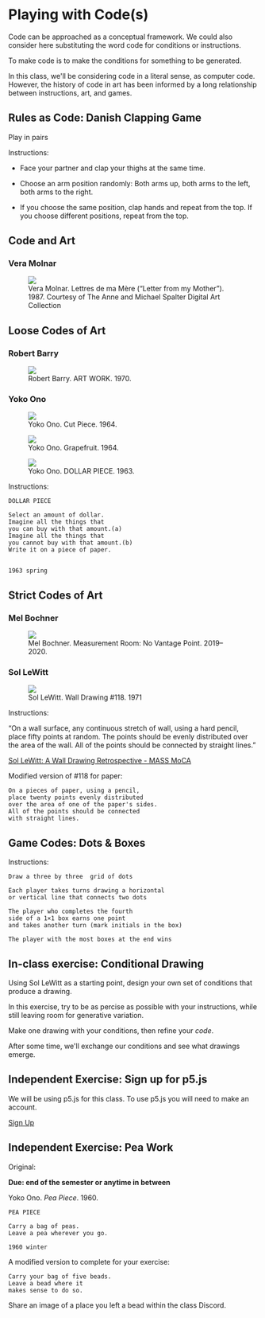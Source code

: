 # Playing with Code(s)

Code can be approached as a conceptual framework.
We could also consider here substituting the word code for conditions or instructions.

To make code is to make the conditions for something to be generated.

In this class, we'll be considering code in a literal sense, as computer code. However, the history of code in art has been informed by a long relationship between instructions, art, and games.

## Rules as Code: Danish Clapping Game

Play in pairs

Instructions:

- Face your partner and clap your thighs at the same time.

- Choose an arm position randomly: Both arms up, both arms to the left, both arms to the right.

- If you choose the same position, clap hands and repeat from the top. If you choose different positions, repeat from the top.

## Code and Art

### Vera Molnar

<figure> <img src = "../assets/images/code_00_molar.jpg" ><figcaption>Vera Molnar. Lettres de ma Mère (“Letter from my Mother”). 1987. Courtesy of The Anne and Michael Spalter Digital Art Collection</figcaption></figure>


## Loose Codes of Art

### Robert Barry

<figure> <img src = "../assets/images/code_00_barry.jpg" ><figcaption>Robert Barry. ART WORK. 1970.</figcaption></figure>

### Yoko Ono

<figure> <img src = "../assets/images/code_00_ono_00.jpg" ><figcaption>Yoko Ono. Cut Piece. 1964.</figcaption></figure>

<figure> <img src = "../assets/images/code_00_ono_02.jpg" ><figcaption>Yoko Ono. Grapefruit. 1964. </figcaption></figure>

<figure> <img src = "../assets/images/code_00_ono_01.jpg" ><figcaption>Yoko Ono. DOLLAR PIECE. 1963. </figcaption></figure>

Instructions:
```
DOLLAR PIECE

Select an amount of dollar.
Imagine all the things that
you can buy with that amount.(a)
Imagine all the things that
you cannot buy with that amount.(b)
Write it on a piece of paper.


1963 spring
```

## Strict Codes of Art

### Mel Bochner

<figure> <img src = "../assets/images/code_00.jpg" ><figcaption>Mel Bochner. Measurement Room: No Vantage Point. 2019–2020.</figcaption></figure>

### Sol LeWitt

<figure> <img src = "../assets/images/code_00_lewitt_01.jpg" ><figcaption>Sol LeWitt. Wall Drawing #118. 1971 </figcaption></figure>

Instructions:

“On a wall surface, any continuous stretch of
wall, using a hard pencil, place fifty points at
random. The points should be evenly distributed
over the area of the wall. All of the points should
be connected by straight lines.”

[Sol LeWitt: A Wall Drawing Retrospective - MASS MoCA](https://www.youtube.com/embed/c4cgB4vJ2XY?si=qiUEQj92Rs8d8plU)

Modified version of #118 for paper:

```
On a pieces of paper, using a pencil,
place twenty points evenly distributed
over the area of one of the paper's sides.
All of the points should be connected
with straight lines.
```

## Game Codes: Dots & Boxes

Instructions:
```
Draw a three by three  grid of dots

Each player takes turns drawing a horizontal
or vertical line that connects two dots

The player who completes the fourth
side of a 1×1 box earns one point 
and takes another turn (mark initials in the box)

The player with the most boxes at the end wins
```

## In-class exercise: Conditional Drawing

Using Sol LeWitt as a starting point, design your own set of conditions that produce a drawing.

In this exercise, try to be as percise as possible with your instructions, while still leaving room for generative variation.

Make one drawing with your conditions, then refine your *code*.

After some time, we'll exchange our conditions and see what drawings emerge.

## Independent Exercise: Sign up for p5.js

We will be using p5.js for this class. To use p5.js you will need to make an account.

[Sign Up](https://editor.p5js.org/signup)

## Independent Exercise: Pea Work

Original:

**Due: end of the semester or anytime in between**

Yoko Ono. *Pea Piece*. 1960.

```
PEA PIECE

Carry a bag of peas.
Leave a pea wherever you go.

1960 winter
```

A modified version to complete for your exercise:

```
Carry your bag of five beads.
Leave a bead where it 
makes sense to do so.
```

Share an image of a place you left a bead within the class Discord.


